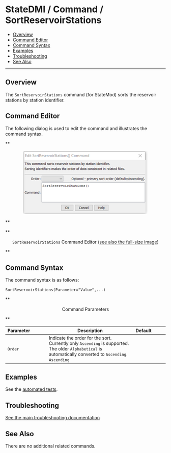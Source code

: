 # StateDMI / Command / SortReservoirStations #

* [Overview](#overview)
* [Command Editor](#command-editor)
* [Command Syntax](#command-syntax)
* [Examples](#examples)
* [Troubleshooting](#troubleshooting)
* [See Also](#see-also)

-------------------------

## Overview ##

The `SortReservoirStations` command (for StateMod)
sorts the reservoir stations by station identifier.

## Command Editor ##

The following dialog is used to edit the command and illustrates the command syntax.

**<p style="text-align: center;">
![SortReservoirStations command editor](SortReservoirStations.png)
</p>**

**<p style="text-align: center;">
`SortReservoirStations` Command Editor (<a href="../SortReservoirStations.png">see also the full-size image</a>)
</p>**

## Command Syntax ##

The command syntax is as follows:

```text
SortReservoirStations(Parameter="Value",...)
```
**<p style="text-align: center;">
Command Parameters
</p>**

| **Parameter**&nbsp;&nbsp;&nbsp;&nbsp;&nbsp;&nbsp;&nbsp;&nbsp;&nbsp;&nbsp;&nbsp;&nbsp; | **Description** | **Default**&nbsp;&nbsp;&nbsp;&nbsp;&nbsp;&nbsp;&nbsp;&nbsp;&nbsp;&nbsp; |
| --------------|-----------------|----------------- |
| `Order` | Indicate the order for the sort.  Currently only `Ascending` is supported.  The older `Alphabetical` is automatically converted to `Ascending`. `Ascending` |

## Examples ##

See the [automated tests](https://github.com/OpenCDSS/cdss-app-statedmi-test/tree/master/test/regression/commands/SortReservoirStations).

## Troubleshooting ##

[See the main troubleshooting documentation](../../troubleshooting/troubleshooting.md)

## See Also ##

There are no additional related commands.
